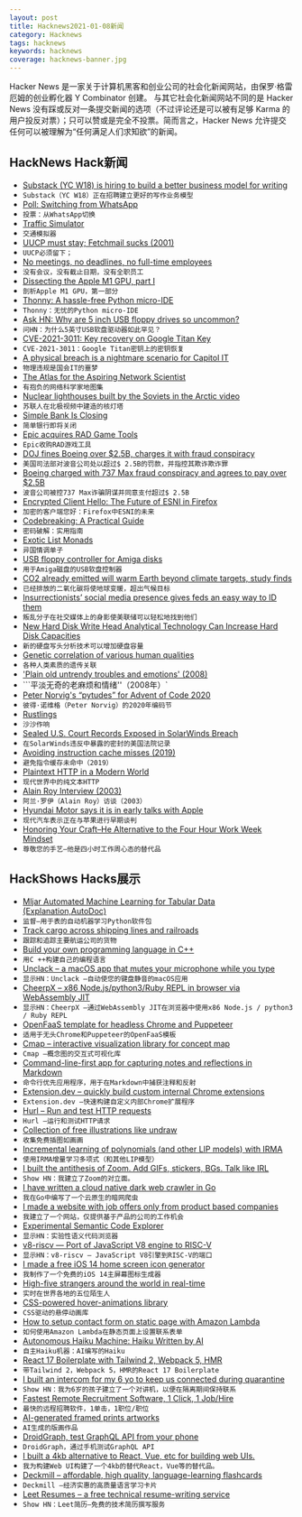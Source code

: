 ```yaml
---
layout: post
title: Hacknews2021-01-08新闻
category: Hacknews
tags: hacknews
keywords: hacknews
coverage: hacknews-banner.jpg
---
```


Hacker News 是一家关于计算机黑客和创业公司的社会化新闻网站，由保罗·格雷厄姆的创业孵化器 Y Combinator 创建。
与其它社会化新闻网站不同的是 Hacker News 没有踩或反对一条提交新闻的选项（不过评论还是可以被有足够 Karma 的用户投反对票）；只可以赞或是完全不投票。简而言之，Hacker News 允许提交任何可以被理解为“任何满足人们求知欲”的新闻。

## HackNews Hack新闻


- [Substack (YC W18) is hiring to build a better business model for writing](https://substack.com/jobs)
- `Substack（YC W18）正在招聘建立更好的写作业务模型`
- [Poll: Switching from WhatsApp](item?id=25669864)
- `投票：从WhatsApp切换`
- [Traffic Simulator](https://traffic-simulation.de/)
- `交通模拟器`
- [UUCP must stay; Fetchmail sucks (2001)](https://docs.freebsd.org/cgi/getmsg.cgi?fetch=585008+0+archive/2001/freebsd-arch/20010218.freebsd-arch)
- `UUCP必须留下； `
- [No meetings, no deadlines, no full-time employees](https://sahillavingia.com/work)
- `没有会议，没有截止日期，没有全职员工`
- [Dissecting the Apple M1 GPU, part I](https://rosenzweig.io/blog/asahi-gpu-part-1.html)
- `剖析Apple M1 GPU，第一部分`
- [Thonny: A hassle-free Python micro-IDE](https://thonny.org/)
- `Thonny：无忧的Python micro-IDE`
- [Ask HN: Why are 5 inch USB floppy drives so uncommon?](item?id=25671418)
- `问HN：为什么5英寸USB软盘驱动器如此罕见？`
- [CVE-2021-3011: Key recovery on Google Titan Key](https://ninjalab.io/a-side-journey-to-titan/)
- `CVE-2021-3011：Google Titan密钥上的密钥恢复`
- [A physical breach is a nightmare scenario for Capitol IT](https://twitter.com/jacobian/status/1347000969435860993)
- `物理违规是国会IT的噩梦`
- [The Atlas for the Aspiring Network Scientist](https://arxiv.org/abs/2101.00863)
- `有抱负的网络科学家地图集`
- [Nuclear lighthouses built by the Soviets in the Arctic video](https://www.bbc.com/reel/video/p0931jtk/the-nuclear-lighthouses-built-by-the-soviets-in-the-arctic)
- `苏联人在北极视频中建造的核灯塔`
- [Simple Bank Is Closing](https://www.oregonlive.com/silicon-forest/2021/01/simple-portland-online-banker-is-shutting-down.html)
- `简单银行即将关闭`
- [Epic acquires RAD Game Tools](https://www.epicgames.com/site/en-US/news/epic-acquires-rad-game-tools)
- `Epic收购RAD游戏工具`
- [DOJ fines Boeing over $2.5B, charges it with fraud conspiracy](https://www.cnbc.com/2021/01/07/doj-fines-boeing-over-2point5-billion-charges-it-with-fraud-conspiracy-over-737-max-crashes.html)
- `美国司法部对波音公司处以超过$ 2.5B的罚款，并指控其欺诈欺诈罪`
- [Boeing charged with 737 Max fraud conspiracy and agrees to pay over $2.5B](https://www.justice.gov/opa/pr/boeing-charged-737-max-fraud-conspiracy-and-agrees-pay-over-25-billion)
- `波音公司被控737 Max诈骗阴谋并同意支付超过$ 2.5B`
- [Encrypted Client Hello: The Future of ESNI in Firefox](https://blog.mozilla.org/security/2021/01/07/encrypted-client-hello-the-future-of-esni-in-firefox/)
- `加密的客户端您好：Firefox中ESNI的未来`
- [Codebreaking: A Practical Guide](https://www.codebreaking-guide.com/)
- `密码破解：实用指南`
- [Exotic List Monads](https://hackage.haskell.org/package/exotic-list-monads-1.0.1/docs/Control-Monad-List-Exotic.html)
- `异国情调单子`
- [USB floppy controller for Amiga disks](https://github.com/jtsiomb/usbamigafloppy)
- `用于Amiga磁盘的USB软盘控制器`
- [CO2 already emitted will warm Earth beyond climate targets, study finds](https://www.cbc.ca/news/technology/climate-targets-1.5861537)
- `已经排放的二氧化碳将使地球变暖，超出气候目标`
- [Insurrectionists’ social media presence gives feds an easy way to ID them](https://arstechnica.com/tech-policy/2021/01/insurrectionists-social-media-presence-gives-feds-an-easy-way-to-id-them/)
- `叛乱分子在社交媒体上的身影使美联储可以轻松地找到他们`
- [New Hard Disk Write Head Analytical Technology Can Increase Hard Disk Capacities](https://www.tohoku.ac.jp/en/press/new_hard_disk_write_head_analytical_technology.html)
- `新的硬盘写头分析技术可以增加硬盘容量`
- [Genetic correlation of various human qualities](https://twitter.com/dr_appie/status/1347214300318998529)
- `各种人类素质的遗传关联`
- ['Plain old untrendy troubles and emotions' (2008)](https://www.theguardian.com/books/2008/sep/20/fiction)
- ```平淡无奇的老麻烦和情绪''（2008年）`
- [Peter Norvig's “pytudes” for Advent of Code 2020](https://github.com/norvig/pytudes/blob/master/ipynb/Advent-2020.ipynb)
- `彼得·诺维格（Peter Norvig）的2020年编码节`
- [Rustlings](https://github.com/rust-lang/rustlings)
- `沙沙作响`
- [Sealed U.S. Court Records Exposed in SolarWinds Breach](https://krebsonsecurity.com/2021/01/sealed-u-s-court-records-exposed-in-solarwinds-breach/)
- `在SolarWinds违反中暴露的密封的美国法院记录`
- [Avoiding instruction cache misses (2019)](https://paweldziepak.dev/2019/06/21/avoiding-icache-misses/)
- `避免指令缓存未命中（2019）`
- [Plaintext HTTP in a Modern World](https://jcs.org/2021/01/06/plaintext)
- `现代世界中的纯文本HTTP`
- [Alain Roy Interview (2003)](http://bs.bungie.org/2003/04/alain_roy_inter_1.html)
- `阿兰·罗伊（Alain Roy）访谈（2003）`
- [Hyundai Motor says it is in early talks with Apple](https://www.reuters.com/article/us-hyundai-motor-stocks/hyundai-motor-says-it-is-in-early-talks-with-apple-shares-surge-24-idUSKBN29D02E)
- `现代汽车表示正在与苹果进行早期谈判`
- [Honoring Your Craft–He Alternative to the Four Hour Work Week Mindset](https://dantawfik.medium.com/craftsmanship-the-alternative-to-the-four-hour-work-week-mindset-36490fc1c038)
- `尊敬您的手艺–他是四小时工作周心态的替代品`


## HackShows Hacks展示

- [ Mljar Automated Machine Learning for Tabular Data (Explanation,AutoDoc)](https://github.com/mljar/mljar-supervised)
- `监督–用于表的自动机器学习Python软件包`
- [ Track cargo across shipping lines and railroads](https://github.com/dhruvkar/tracktrace)
- `跟踪和追踪主要航运公司的货物`
- [ Build your own programming language in C++](https://github.com/codr7/alang)
- `用C ++构建自己的编程语言`
- [ Unclack – a macOS app that mutes your microphone while you type](https://unclack.app)
- `显示HN：Unclack –自动使您的键盘静音的macOS应用`
- [ CheerpX – x86 Node.js/python3/Ruby REPL in browser via WebAssembly JIT](https://repl.leaningtech.com/)
- `显示HN：CheerpX –通过WebAssembly JIT在浏览器中使用x86 Node.js / python3 / Ruby REPL`
- [ OpenFaaS template for headless Chrome and Puppeteer](https://github.com/alexellis/openfaas-puppeteer-template)
- `适用于无头Chrome和Puppeteer的OpenFaaS模板`
- [ Cmap – interactive visualization library for concept map](https://github.com/ionstage/cmap)
- `Cmap –概念图的交互式可视化库`
- [ Command-line-first app for capturing notes and reflections in Markdown](https://github.com/automoto/devlog)
- `命令行优先应用程序，用于在Markdown中捕获注释和反射`
- [ Extension.dev – quickly build custom internal Chrome extensions](https://extension.dev/)
- `Extension.dev –快速构建自定义内部Chrome扩展程序`
- [ Hurl – Run and test HTTP requests](https://hurl.dev)
- `Hurl –运行和测试HTTP请求`
- [ Collection of free illustrations like undraw](https://www.vektors.pro/)
- `收集免费插图如画画`
- [ Incremental learning of polynomials (and other LIP models) with IRMA](http://buschermoehle.org/andreas/irma.htm)
- `使用IRMA增量学习多项式（和其他LIP模型）`
- [ I built the antithesis of Zoom. Add GIFs, stickers, BGs. Talk like IRL](https://reslash.co)
- `Show HN：我建立了Zoom的对立面。`
- [ I have written a cloud native dark web crawler in Go](https://github.com/creekorful/trandoshan/discussions/122)
- `我在Go中编写了一个云原生的暗网爬虫`
- [ I made a website with job offers only from product based companies](https://getaproductjob.com/)
- `我建立了一个网站，仅提供基于产品的公司的工作机会`
- [ Experimental Semantic Code Explorer](https://artifacts.bypaulshen.com/code-explorer/02/)
- `显示HN：实验性语义代码浏览器`
- [ v8-riscv — Port of JavaScript V8 engine to RISC-V](https://github.com/v8-riscv/v8)
- `显示HN：v8-riscv — JavaScript V8引擎到RISC-V的端口`
- [ I made a free iOS 14 home screen icon generator](https://myicon.io/ios-14-icon-editor)
- `我制作了一个免费的iOS 14主屏幕图标生成器`
- [ High-five strangers around the world in real-time](https://h1ghf1ve.me/)
- `实时在世界各地的五位陌生人`
- [ CSS-powered hover-animations library](item?id=25662824)
- `CSS驱动的悬停动画库`
- [ How to setup contact form on static page with Amazon Lambda](https://jpomykala.com/2018/08/04/serverless-contact-form-on-static-page)
- `如何使用Amazon Lambda在静态页面上设置联系表单`
- [ Autonomous Haiku Machine: Haiku Written by AI](https://www.amazon.com/dp/B08S2Y9DFS/)
- `自主Haiku机器：AI编写的Haiku`
- [ React 17 Boilerplate with Tailwind 2, Webpack 5, HMR](https://github.com/altafino/react-webpack-5-tailwind-2)
- `带Tailwind 2，Webpack 5，HMR的React 17 Boilerplate`
- [ I built an intercom for my 6 yo to keep us connected during quarantine](https://chordata.cc/blog/open-source-intercom-for-kids/)
- `Show HN：我为6岁的孩子建立了一个对讲机，以便在隔离期间保持联系`
- [ Fastest Remote Recruitment Software, 1 Click, 1 Job/Hire](https://likeava.com)
- `最快的远程招聘软件，1单击，1职位/职位`
- [ AI-generated framed prints artworks](http://uniqueaiart.com/)
- `AI生成的版画作品`
- [ DroidGraph, test GraphQL API from your phone](https://play.google.com/store/apps/details?id=com.onedev.droidgraph&hl=en_US&gl=US)
- `DroidGraph，通过手机测试GraphQL API`
- [ I built a 4kb alternative to React, Vue, etc for building web UIs.](https://synergyjs.org)
- `我为构建Web UI构建了一个4kb的替代React，Vue等的替代品。`
- [ Deckmill – affordable, high quality, language-learning flashcards](https://deckmill.com/)
- `Deckmill –经济实惠的高质量语言学习卡片`
- [ Leet Resumes – a free technical resume-writing service](https://leetresumes.com/)
- `Show HN：Leet简历–免费的技术简历撰写服务`

